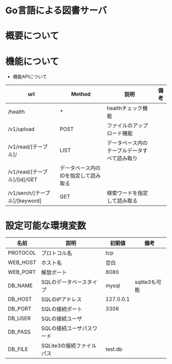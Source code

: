 # Go言語による図書サーバ

# 概要について

# 機能について

* 機能APIについて

|url|Method|説明|備考|
|--|--|--|--|
|/health|*|healthチェック機能||
|/v1/upload|POST|ファイルのアップロード機能||
|/v1/read/[テーブル]/|LIST|データベース内のテーブルデータすべて読み取り||
|/v1/read/[テーブル]/[id]/GET|データベース内のIDを指定して読み取る||
|/v1/serch/[テーブル]/[keyword]|GET|検索ワードを指定して読み取る||

# 設定可能な環境変数

|名前|説明|初期値|備考|
|--|--|--|--|
|PROTOCOL|プロトコル名|tcp||
|WEB_HOST|ホスト名|空白||
|WEB_PORT|解放ポート|8080||
|DB_NAME|SQLのデータベースタイプ|mysql|sqlite3も可能|
|DB_HOST|SQLのIPアドレス|127.0.0.1||
|DB_PORT|SQLの接続ポート|3306||
|DB_USER|SQLの接続ユーザ||
|DB_PASS|SQLの接続ユーザパスワード||
|DB_FILE|SQLite3の接続ファイルパス|test.db|